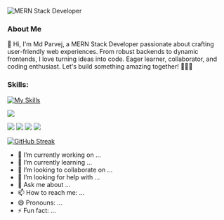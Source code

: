 ![MERN Stack Developer](https://media.licdn.com/dms/image/D5616AQH7_W7T-fU6gg/profile-displaybackgroundimage-shrink_350_1400/0/1694190210930?e=1707350400&v=beta&t=oLUJz2jp0rEoEJBK8X1Sezorwj8J2etvGnaIaqgVEBY)

### About Me
👋 Hi, I'm Md Parvej, a MERN Stack Developer passionate about crafting user-friendly web experiences. From robust backends to dynamic frontends, I love turning ideas into code. Eager learner, collaborator, and coding enthusiast. Let's build something amazing together! 🚀👨‍💻

### Skills:  
[![My Skills](https://skillicons.dev/icons?i=js,html,css,react,tailwind,firebase,nodejs,express,mongodb,materialui,nextjs,vscode,github,git,bootstrap)](https://skillicons.dev)


![](http://github-profile-summary-cards.vercel.app/api/cards/profile-details?username=parvejme24&theme=codeSTACKr)


![](http://github-profile-summary-cards.vercel.app/api/cards/repos-per-language?username=parvejme24&theme=codeSTACKr)  ![](http://github-profile-summary-cards.vercel.app/api/cards/most-commit-language?username=parvejme24&theme=codeSTACKr)  ![](http://github-profile-summary-cards.vercel.app/api/cards/stats?username=parvejme24&theme=codeSTACKr)  ![](http://github-profile-summary-cards.vercel.app/api/cards/productive-time?username=parvejme24&theme=codeSTACKr&utcOffset=8)

[![GitHub Streak](https://github-readme-streak-stats.herokuapp.com?user=parvejme24&theme=dark&border_radius=5&exclude_days=Sun%2CMon%2CTue%2CWed%2CThu%2CFri%2CSat)](https://git.io/streak-stats)



- 🔭 I’m currently working on ...
- 🌱 I’m currently learning ...
- 👯 I’m looking to collaborate on ...
- 🤔 I’m looking for help with ...
- 💬 Ask me about ...
- 📫 How to reach me: ...
- 😄 Pronouns: ...
- ⚡ Fun fact: ...
